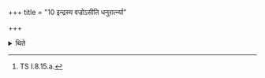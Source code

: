 +++
title = "10 इन्द्रस्य वज्रोऽसीति धनुरार्त्न्या"

+++

<details><summary>थिते</summary>

10. He (sacrificer) pushes the wife and the horses with the end of the bow with indrasya vajro'si....[^1]   

[^1]: TS I.8.15.a.  
</details>
